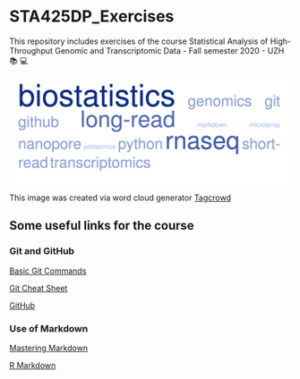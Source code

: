 # STA425DP_Exercises

This repository includes exercises of the course Statistical Analysis of High-Throughput Genomic and Transcriptomic Data - Fall semester 2020 - UZH :books: :computer:

![Image for repository](https://github.com/KarakulakTulay/STA425DP_Exercises/blob/master/wordcloud.png)

This image was created via word cloud generator [Tagcrowd](https://tagcrowd.com/)

## Some useful links for the course

### Git and GitHub

[Basic Git Commands](https://confluence.atlassian.com/bitbucketserver/basic-git-commands-776639767.html)

[Git Cheat Sheet](https://github.com/JoaoRodrigues/git-cheat-sheet)

[GitHub](https://guides.github.com/activities/hello-world/)

### Use of Markdown
[Mastering Markdown](https://guides.github.com/features/mastering-markdown/)

[R Markdown](https://rstudio.com/wp-content/uploads/2015/02/rmarkdown-cheatsheet.pdf)
